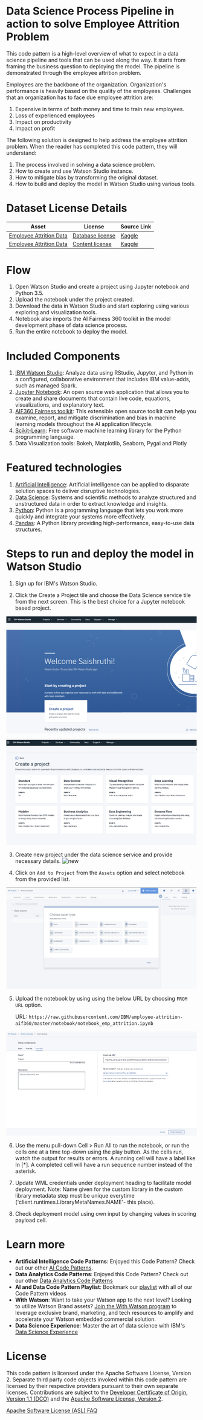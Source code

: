 # Data Science Process Pipeline in action to solve Employee Attrition Problem

This code pattern is a high-level overview of what to expect in a data science pipeline and tools that can be used along the way. It starts from framing the business question to deploying the model. The pipeline is demonstrated through the employee attrition problem.

Employees are the backbone of the organization. Organization's performance is heavily based on the quality of the employees. Challenges that an organization has to face due employee attrition are:

1. Expensive in terms of both money and time to train new employees.
2. Loss of experienced employees
3. Impact on productivity
4. Impact on profit

The following solution is designed to help address the employee attrition problem. When the reader has completed this code pattern, they will understand:

1. The process involved in solving a data science problem.
2. How to create and use Watson Studio instance.
3. How to mitigate bias by transforming the original dataset.
4. How to build and deploy the model in Watson Studio using various tools.

# Dataset License Details
| Asset | License | Source Link |
| ------------- | --------  | -------- | 
| [Employee Attrition Data](data/emp_attrition.csv) | [Database license](https://opendatacommons.org/licenses/odbl/1.0/) | [Kaggle](https://www.kaggle.com/pavansubhasht/ibm-hr-analytics-attrition-dataset/home) |
| [Employee Attrition Data](data/emp_attrition.csv) | [Content license](https://opendatacommons.org/licenses/dbcl/1.0/) | [Kaggle](https://www.kaggle.com/pavansubhasht/ibm-hr-analytics-attrition-dataset/home) |

# Flow

1. Open Watson Studio and create a project using Jupyter notebook and Python 3.5.
2. Upload the notebook under the project created.
3. Download the data in Watson Studio and start exploring using various exploring and visualization tools.
4. Notebook also imports the AI Fairness 360 toolkit in the model development phase of data science process.
5. Run the entire notebook to deploy the model.

# Included Components

1. [IBM Watson Studio](https://www.ibm.com/bs-en/marketplace/data-science-experience): Analyze data using RStudio, Jupyter, and Python in a configured, collaborative environment that includes IBM value-adds, such as managed Spark.
2. [Jupyter Notebook](http://jupyter.org/): An open source web application that allows you to create and share documents that contain live code, equations, visualizations, and explanatory text.
3. [AIF360 Fairness toolkit](http://aif360.mybluemix.net/): This extensible open source toolkit can help you examine, report, and mitigate discrimination and bias in machine learning models throughout the AI application lifecycle.
4. [Scikit-Learn](https://scikit-learn.org/stable/#): Free software machine learning library for the Python programming language.
5. Data Visualization tools: Bokeh, Matplotlib, Seaborn, Pygal and Plotly

# Featured technologies

1. [Artificial Intelligence](https://medium.com/ibm-watson): Artificial intelligence can be applied to disparate solution spaces to deliver disruptive technologies.
2. [Data Science](https://medium.com/ibm-watson): Systems and scientific methods to analyze structured and unstructured data in order to extract knowledge and insights.
3. [Python](https://www.python.org/): Python is a programming language that lets you work more quickly and integrate your systems more effectively.
4. [Pandas](http://pandas.pydata.org/): A Python library providing high-performance, easy-to-use data structures.


# Steps to run and deploy the model in Watson Studio

1. Sign up for IBM's Watson Studio.

2. Click the Create a Project tile and choose the Data Science service tile from the next screen. This is the best choice for a Jupyter notebook based project.

![project](docs/project.png)

![datascience](docs/datascience.png)

3. Create new project under the data science service and provide necessary details.
![new](docs/new-project.png)

4. Click on `Add to Project` from the `Assets` option and select notebook from the provided list.

![notebook](docs/notebook.png)

5. Upload the notebook by using using the below URL by choosing `FROM URL` option. 

   URL: `https://raw.githubusercontent.com/IBM/employee-attrition-aif360/master/notebook/notebook_emp_attrition.ipynb`
   
![load](docs/load.png)

6. Use the menu pull-down Cell > Run All to run the notebook, or run the cells one at a time top-down using the play button.
   As the cells run, watch the output for results or errors. A running cell will have a label like In [*]. A completed cell      will have a run sequence number instead of the asterisk.
   
7. Update WML credentials under deployment heading to facilitate model deployment. Note: Name given for the custom library in 
   the custom library metadata step must be unique everytime ('client.runtimes.LibraryMetaNames.NAME'- this place).
   
8. Check deployment model using own input by changing values in scoring payload cell.

# Learn more

* **Artificial Intelligence Code Patterns**: Enjoyed this Code Pattern? Check out our other [AI Code Patterns](https://developer.ibm.com/code/technologies/artificial-intelligence/).
* **Data Analytics Code Patterns**: Enjoyed this Code Pattern? Check out our other [Data Analytics Code Patterns](https://developer.ibm.com/code/technologies/data-science/)
* **AI and Data Code Pattern Playlist**: Bookmark our [playlist](https://www.youtube.com/playlist?list=PLzUbsvIyrNfknNewObx5N7uGZ5FKH0Fde) with all of our Code Pattern videos
* **With Watson**: Want to take your Watson app to the next level? Looking to utilize Watson Brand assets? [Join the With Watson program](https://www.ibm.com/watson/with-watson/) to leverage exclusive brand, marketing, and tech resources to amplify and accelerate your Watson embedded commercial solution.
* **Data Science Experience**: Master the art of data science with IBM's [Data Science Experience](https://datascience.ibm.com/)

# License
This code pattern is licensed under the Apache Software License, Version 2.  Separate third party code objects invoked within this code pattern are licensed by their respective providers pursuant to their own separate licenses. Contributions are subject to the [Developer Certificate of Origin, Version 1.1 (DCO)](https://developercertificate.org/) and the [Apache Software License, Version 2](http://www.apache.org/licenses/LICENSE-2.0.txt).

[Apache Software License (ASL) FAQ](http://www.apache.org/foundation/license-faq.html#WhatDoesItMEAN)

